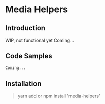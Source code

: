 # Media Helpers

## Introduction
WIP, not functional yet
Coming...

## Code Samples

```javascript
Coming...
```

## Installation

> yarn add or npm install 'media-helpers'